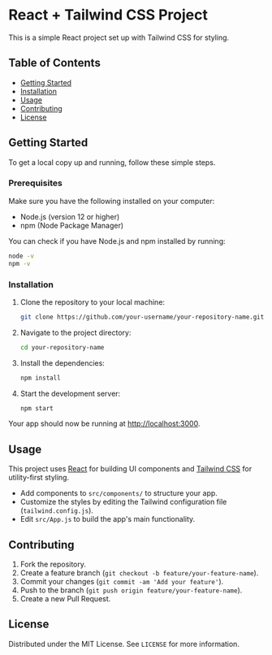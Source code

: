 
# React + Tailwind CSS Project

This is a simple React project set up with Tailwind CSS for styling.

## Table of Contents

- [Getting Started](#getting-started)
- [Installation](#installation)
- [Usage](#usage)
- [Contributing](#contributing)
- [License](#license)

## Getting Started

To get a local copy up and running, follow these simple steps.

### Prerequisites

Make sure you have the following installed on your computer:
- Node.js (version 12 or higher)
- npm (Node Package Manager)

You can check if you have Node.js and npm installed by running:
```bash
node -v
npm -v
```

### Installation

1. Clone the repository to your local machine:
   ```bash
   git clone https://github.com/your-username/your-repository-name.git
   ```

2. Navigate to the project directory:
   ```bash
   cd your-repository-name
   ```

3. Install the dependencies:
   ```bash
   npm install
   ```

4. Start the development server:
   ```bash
   npm start
   ```

Your app should now be running at [http://localhost:3000](http://localhost:3000).

## Usage

This project uses [React](https://reactjs.org/) for building UI components and [Tailwind CSS](https://tailwindcss.com/) for utility-first styling.

- Add components to `src/components/` to structure your app.
- Customize the styles by editing the Tailwind configuration file (`tailwind.config.js`).
- Edit `src/App.js` to build the app's main functionality.

## Contributing

1. Fork the repository.
2. Create a feature branch (`git checkout -b feature/your-feature-name`).
3. Commit your changes (`git commit -am 'Add your feature'`).
4. Push to the branch (`git push origin feature/your-feature-name`).
5. Create a new Pull Request.

## License

Distributed under the MIT License. See `LICENSE` for more information.
